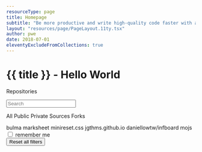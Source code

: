 ```yaml
---
resourceType: page
title: Homepage
subtitle: "Be more productive and write high-quality code faster with a series of tips and tricks"
layout: "resources/page/PageLayout.11ty.tsx"
author: pwe
date: 2018-07-01
eleventyExcludeFromCollections: true
---
```


# {{ title }} - Hello World

<nav class="panel">
  <p class="panel-heading">
    Repositories
  </p>
  <div class="panel-block">
    <p class="control has-icons-left">
      <input class="input" type="text" placeholder="Search">
      <span class="icon is-left">
        <i class="fas fa-search" aria-hidden="true"></i>
      </span>
    </p>
  </div>
  <p class="panel-tabs">
    <a class="is-active">All</a>
    <a>Public</a>
    <a>Private</a>
    <a>Sources</a>
    <a>Forks</a>
  </p>
  <a class="panel-block is-active">
    <span class="panel-icon">
      <i class="fas fa-book" aria-hidden="true"></i>
    </span>
    bulma
  </a>
  <a class="panel-block">
    <span class="panel-icon">
      <i class="fas fa-book" aria-hidden="true"></i>
    </span>
    marksheet
  </a>
  <a class="panel-block">
    <span class="panel-icon">
      <i class="fas fa-book" aria-hidden="true"></i>
    </span>
    minireset.css
  </a>
  <a class="panel-block">
    <span class="panel-icon">
      <i class="fas fa-book" aria-hidden="true"></i>
    </span>
    jgthms.github.io
  </a>
  <a class="panel-block">
    <span class="panel-icon">
      <i class="fas fa-code-branch" aria-hidden="true"></i>
    </span>
    daniellowtw/infboard
  </a>
  <a class="panel-block">
    <span class="panel-icon">
      <i class="fas fa-code-branch" aria-hidden="true"></i>
    </span>
    mojs
  </a>
  <label class="panel-block">
    <input type="checkbox">
    remember me
  </label>
  <div class="panel-block">
    <button class="button is-link is-outlined is-fullwidth">
      Reset all filters
    </button>
  </div>
</nav>
